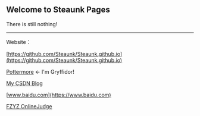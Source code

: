 ## Welcome to Steaunk Pages

There is still nothing!

---

Website：

[https://github.com/Steaunk/Steaunk.github.io](https://github.com/Steaunk/Steaunk.github.io)

[Pottermore](https://www.pottermore.com/) <- I'm Gryffidor!

[My CSDN Blog](https://blog.csdn.net/Steaunk)

[www.baidu.com](https://www.baidu.com)

[FZYZ OnlineJudge](https://fzyzoi.tk/OnlineJudge/)
